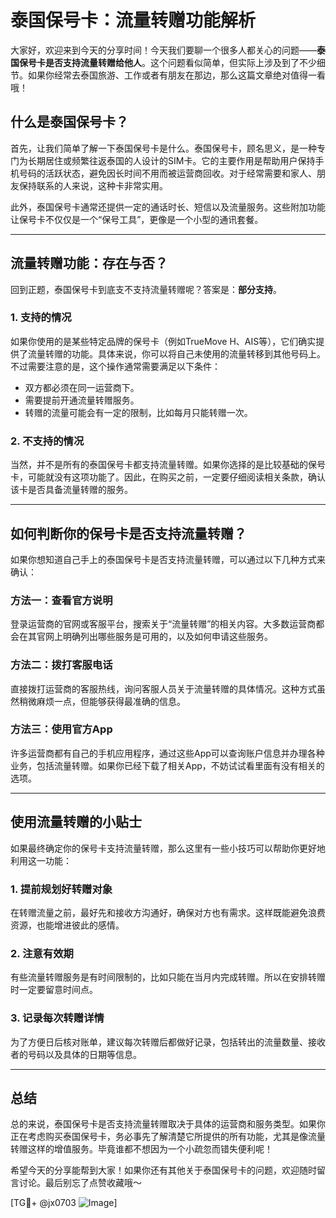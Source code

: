 # 泰国保号卡：流量转赠功能解析

大家好，欢迎来到今天的分享时间！今天我们要聊一个很多人都关心的问题——**泰国保号卡是否支持流量转赠给他人**。这个问题看似简单，但实际上涉及到了不少细节。如果你经常去泰国旅游、工作或者有朋友在那边，那么这篇文章绝对值得一看哦！

## 什么是泰国保号卡？

首先，让我们简单了解一下泰国保号卡是什么。泰国保号卡，顾名思义，是一种专门为长期居住或频繁往返泰国的人设计的SIM卡。它的主要作用是帮助用户保持手机号码的活跃状态，避免因长时间不用而被运营商回收。对于经常需要和家人、朋友保持联系的人来说，这种卡非常实用。

此外，泰国保号卡通常还提供一定的通话时长、短信以及流量服务。这些附加功能让保号卡不仅仅是一个“保号工具”，更像是一个小型的通讯套餐。

---

## 流量转赠功能：存在与否？

回到正题，泰国保号卡到底支不支持流量转赠呢？答案是：**部分支持**。

### 1. **支持的情况**
如果你使用的是某些特定品牌的保号卡（例如TrueMove H、AIS等），它们确实提供了流量转赠的功能。具体来说，你可以将自己未使用的流量转移到其他号码上。不过需要注意的是，这个操作通常需要满足以下条件：
- 双方都必须在同一运营商下。
- 需要提前开通流量转赠服务。
- 转赠的流量可能会有一定的限制，比如每月只能转赠一次。

### 2. **不支持的情况**
当然，并不是所有的泰国保号卡都支持流量转赠。如果你选择的是比较基础的保号卡，可能就没有这项功能了。因此，在购买之前，一定要仔细阅读相关条款，确认该卡是否具备流量转赠的服务。

---

## 如何判断你的保号卡是否支持流量转赠？

如果你想知道自己手上的泰国保号卡是否支持流量转赠，可以通过以下几种方式来确认：

### 方法一：查看官方说明
登录运营商的官网或客服平台，搜索关于“流量转赠”的相关内容。大多数运营商都会在其官网上明确列出哪些服务是可用的，以及如何申请这些服务。

### 方法二：拨打客服电话
直接拨打运营商的客服热线，询问客服人员关于流量转赠的具体情况。这种方式虽然稍微麻烦一点，但能够获得最准确的信息。

### 方法三：使用官方App
许多运营商都有自己的手机应用程序，通过这些App可以查询账户信息并办理各种业务，包括流量转赠。如果你已经下载了相关App，不妨试试看里面有没有相关的选项。

---

## 使用流量转赠的小贴士

如果最终确定你的保号卡支持流量转赠，那么这里有一些小技巧可以帮助你更好地利用这一功能：

### 1. 提前规划好转赠对象
在转赠流量之前，最好先和接收方沟通好，确保对方也有需求。这样既能避免浪费资源，也能增进彼此的感情。

### 2. 注意有效期
有些流量转赠服务是有时间限制的，比如只能在当月内完成转赠。所以在安排转赠时一定要留意时间点。

### 3. 记录每次转赠详情
为了方便日后核对账单，建议每次转赠后都做好记录，包括转出的流量数量、接收者的号码以及具体的日期等信息。

---

## 总结

总的来说，泰国保号卡是否支持流量转赠取决于具体的运营商和服务类型。如果你正在考虑购买泰国保号卡，务必事先了解清楚它所提供的所有功能，尤其是像流量转赠这样的增值服务。毕竟谁都不想因为一个小疏忽而错失便利呢！

希望今天的分享能帮到大家！如果你还有其他关于泰国保号卡的问题，欢迎随时留言讨论。最后别忘了点赞收藏哦～

[TG💪+ @jx0703 ![Image](https://github.com/user-attachments/assets/dbca1d08-cadb-493c-b0ec-ad6f7a83f270)]